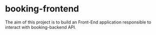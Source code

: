 
# booking-frontend
The aim of this project is to build an Front-End application responsible to interact with booking-backend API.

